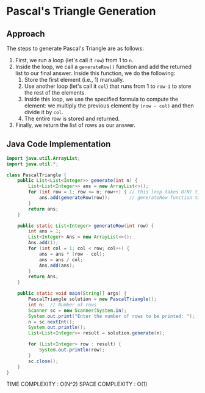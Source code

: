 # Pascal's Triangle Generation

## Approach

The steps to generate Pascal's Triangle are as follows:

1. First, we run a loop (let's call it `row`) from 1 to `n`.
2. Inside the loop, we call a `generateRow()` function and add the returned list to our final answer. Inside this function, we do the following:
   1. Store the first element (i.e., 1) manually.
   2. Use another loop (let's call it `col`) that runs from 1 to `row-1` to store the rest of the elements.
   3. Inside this loop, we use the specified formula to compute the element: we multiply the previous element by `(row - col)` and then divide it by `col`.
   4. The entire row is stored and returned.
3. Finally, we return the list of rows as our answer.

## Java Code Implementation

```java
import java.util.ArrayList;
import java.util.*;

class PascalTriangle {
    public List<List<Integer>> generate(int n) {
        List<List<Integer>> ans = new ArrayList<>();
        for (int row = 1; row <= n; row++) { // this loop takes O(N) time 
            ans.add(generateRow(row));       // generateRow function takes O(N) time; together they make O(N^2) time complexity
        }
        return ans;
    }

    public static List<Integer> generateRow(int row) {
        int ans = 1;
        List<Integer> Ans = new ArrayList<>();
        Ans.add(1);
        for (int col = 1; col < row; col++) {
            ans = ans * (row - col);
            ans = ans / col;
            Ans.add(ans);
        }
        return Ans;
    }

    public static void main(String[] args) {
        PascalTriangle solution = new PascalTriangle();
        int n;  // Number of rows
        Scanner sc = new Scanner(System.in);
        System.out.print("Enter the number of rows to be printed: ");
        n = sc.nextInt();
        System.out.println();
        List<List<Integer>> result = solution.generate(n);

        for (List<Integer> row : result) {
            System.out.println(row);
        }
        sc.close();
    }
}
```
 TIME COMPLEXITY : O(N^2) 
 SPACE COMPLEXITY : O(1)
 
